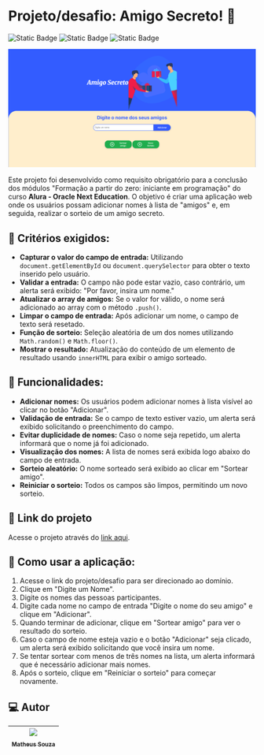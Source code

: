 # Projeto/desafio: Amigo Secreto! 🎉

<div>
  <img alt="Static Badge" src="https://img.shields.io/badge/JavaScript-yellow">
  <img alt="Static Badge" src="https://img.shields.io/badge/CSS-blue">
  <img alt="Static Badge" src="https://img.shields.io/badge/HTML-orange">
</div>

![Imagem da Página](assets/AmigoSecreto.png)

Este projeto foi desenvolvido como requisito obrigatório para a conclusão dos módulos "Formação a partir do zero: iniciante em programação" do curso **Alura - Oracle Next Education**. O objetivo é criar uma aplicação web onde os usuários possam adicionar nomes à lista de "amigos" e, em seguida, realizar o sorteio de um amigo secreto.

## 📝 Critérios exigidos:

- **Capturar o valor do campo de entrada:** Utilizando `document.getElementById` ou `document.querySelector` para obter o texto inserido pelo usuário.
- **Validar a entrada:** O campo não pode estar vazio, caso contrário, um alerta será exibido: "Por favor, insira um nome."
- **Atualizar o array de amigos:** Se o valor for válido, o nome será adicionado ao array com o método `.push()`.
- **Limpar o campo de entrada:** Após adicionar um nome, o campo de texto será resetado.
- **Função de sorteio:** Seleção aleatória de um dos nomes utilizando `Math.random()` e `Math.floor()`.
- **Mostrar o resultado:** Atualização do conteúdo de um elemento de resultado usando `innerHTML` para exibir o amigo sorteado.

## 🌟 Funcionalidades:

- **Adicionar nomes:** Os usuários podem adicionar nomes à lista visível ao clicar no botão "Adicionar".
- **Validação de entrada:** Se o campo de texto estiver vazio, um alerta será exibido solicitando o preenchimento do campo.
- **Evitar duplicidade de nomes:** Caso o nome seja repetido, um alerta informará que o nome já foi adicionado.
- **Visualização dos nomes:** A lista de nomes será exibida logo abaixo do campo de entrada.
- **Sorteio aleatório:** O nome sorteado será exibido ao clicar em "Sortear amigo".
- **Reiniciar o sorteio:** Todos os campos são limpos, permitindo um novo sorteio.

## 🔗 Link do projeto

Acesse o projeto através do [link aqui](https://amigo-secreto-ashy-six.vercel.app/). 

## 🎥 Como usar a aplicação:

1. Acesse o link do projeto/desafio para ser direcionado ao domínio.
2. Clique em "Digite um Nome".
3. Digite os nomes das pessoas participantes.
4. Digite cada nome no campo de entrada "Digite o nome do seu amigo" e clique em "Adicionar".
5. Quando terminar de adicionar, clique em "Sortear amigo" para ver o resultado do sorteio.
6. Caso o campo de nome esteja vazio e o botão "Adicionar" seja clicado, um alerta será exibido solicitando que você insira um nome.
7. Se tentar sortear com menos de três nomes na lista, um alerta informará que é necessário adicionar mais nomes.
8. Após o sorteio, clique em "Reiniciar o sorteio" para começar novamente.

## 💻 Autor

| [<img loading="lazy" src="https://avatars.githubusercontent.com/u/61015082?v=4" width="115"><br><sub>Matheus Souza</sub>](https://github.com/ingridfreitas) |
| :---: |
